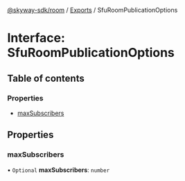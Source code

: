 [@skyway-sdk/room](../README.md) / [Exports](../modules.md) / SfuRoomPublicationOptions

# Interface: SfuRoomPublicationOptions

## Table of contents

### Properties

- [maxSubscribers](SfuRoomPublicationOptions.md#maxsubscribers)

## Properties

### maxSubscribers

• `Optional` **maxSubscribers**: `number`
